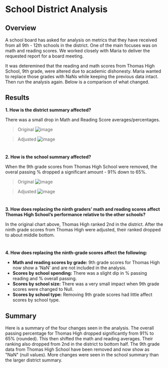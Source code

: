 # School District Analysis

## Overview
A school board has asked for analysis on metrics that they have received from all 9th - 12th schools in the district. One of the main focuses was on math and reading scores. We worked closely with Maria to deliver the requested report for a board meeting.

It was deteremined that the reading and math scores from Thomas High School, 9th grade, were altered due to academic dishonesty. Maria wanted to replace those grades with NaNs while keeping the previous data intact. Then run the analysis again. Below is a comparison of what changed.

## Results
  **1. How is the district summary affected?**
 
 There was a small drop in Math and Reading Score averages/percentages.
  
  > Original
![image](https://user-images.githubusercontent.com/90485451/139498026-8167dfe3-dbaa-4666-b84b-df58ee67b7e3.png)

  > Adjusted
![image](https://user-images.githubusercontent.com/90485451/139497939-c101a362-bafa-42b7-baed-285fa8c502f7.png)

#
**2. How is the school summary affected?** 

When the 9th grade scores from Thomas High School were removed, the overal passing % dropped a significant amount - 91% down to 65%.

 > Original
 > ![image](https://user-images.githubusercontent.com/90485451/139499359-0d40338a-cc9f-4366-ae89-87eb359b31eb.png)

 > Adjusted
 > ![image](https://user-images.githubusercontent.com/90485451/139500451-70080172-4fd3-49b2-b346-15ecad6672ec.png)

#
**3. How does replacing the ninth graders’ math and reading scores affect Thomas High School’s performance relative to the other schools?**

In the original chart above, Thomas High ranked 2nd in the district. After the ninth grade scores from Thomas High were adjusted, their ranked dropped to about middle bottom.

#
**4. How does replacing the ninth-grade scores affect the following:**

 - **Math and reading scores by grade:** 9th grade scores for Thomas High now show a 'NaN' and are not included in the analysis.
 - **Scores by school spending:** There was a slight dip in % passing reading and % overall passing.
 - **Scores by school size:** There was a very small impact when 9th grade scores were changed to Null.
 - **Scores by school type:** Removing 9th grade scores had little affect scores by school type.

## Summary

Here is a summary of the four changes seen in the analysis. The overall passing percentage for Thomas High dropped significantly from 91% to 65% (rounded). This then shifted the math and reading averages. Their ranking also dropped from 2nd in the district to bottom half. The 9th grade data from Thomas High School have been removed and now show as "NaN" (null values). More changes were seen in the school summary than the larger district summary.
